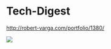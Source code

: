 # Tech-Digest

http://robert-varga.com/portfolio/1380/



<img src="http://robert-varga.com/wp-content/uploads/2016/02/floating-iphones1.jpg">
